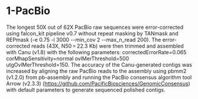 # 1-PacBio
The longest 50X out of 62X PacBio raw sequences were error-corrected using falcon_kit pipeline v0.7 without repeat masking by TANmask and REPmask (-e 0.75 -l 3000 --min_cov 2 --max_n_read 200). The error-corrected reads (43X, N50 = 22.3 Kb) were then trimmed and assembled with Canu (v1.8) with the following parameters: correctedErrorRate=0.065 corMhapSensitivity=normal ovlMerThreshold=500 utgOvlMerThreshold=150. 
The accuracy of the Canu-generated contigs was increased by aligning the raw PacBio reads to the assembly using pbmm2 (v1.2.0) from pb-assembly and running the PacBio consensus algorithm tool Arrow (v2.3.3) (https://github.com/PacificBiosciences/GenomicConsensus) with default parameters to generate sequenced polished contigs.
